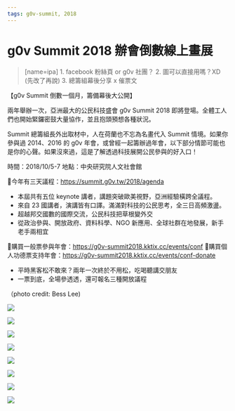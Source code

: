 ```yaml
---
tags: g0v-summit, 2018
---
```


# g0v Summit 2018 辦會倒數線上畫展

> [name=ipa] 1. facebook 粉絲頁 or g0v 社團？
> 2. 圖可以直接用嗎？XD (先改了再說)
> 3. 總籌組幕後分享 x 催票文

【g0v Summit 倒數一個月，籌備幕後大公開】

兩年舉辦一次，亞洲最大的公民科技盛會 g0v Summit 2018 即將登場。全體工人們也開始緊鑼密鼓大量協作，並且抱頭預想各種狀況。

Summit 總籌組長外出取材中，人在荷蘭也不忘為名畫代入 Summit 情境。如果你參與過 2014、2016 的 g0v 年會，或曾經一起籌辦過年會，以下部分情節可能也是你的心聲。如果沒來過，這是了解透過科技展開公民參與的好入口！

時間：2018/10/5-7 
地點：中央研究院人文社會館


🚩今年有三天議程：https://summit.g0v.tw/2018/agenda
- 本屆共有五位 keynote 講者，講題突破歐美視野，亞洲經驗橫跨全議程。
- 來自 23 國講者，演講皆有口譯。滿滿對科技的公民思考，全三日高頻激盪。
- 超越邦交國數的國際交流，公民科技把草根變外交
- 從政治參與、開放政府、資料科學、NGO 新應用、全球社群在地發展，新手老手兩相宜


📣購買一般票參與年會：https://g0v-summit2018.kktix.cc/events/conf
📣購買個人功德票支持年會：https://g0v-summit2018.kktix.cc/events/conf-donate
- 平時黑客松不敢來？兩年一次終於不用松，吃喝聽講交朋友
- 一票到底，全場參透透，還可報名三種開放議程



（photo credit: Bess Lee) 


![](https://g0vhackmd.blob.core.windows.net/g0v-hackmd-images/upload_168ba3858b655dbf1af8ad78fe27ab71)

![](https://g0vhackmd.blob.core.windows.net/g0v-hackmd-images/upload_585f3f7b4884c7d90d4f953b18cf656e)

![](https://g0vhackmd.blob.core.windows.net/g0v-hackmd-images/upload_01beefe05003c43aa3466b9805a6a424)

![](https://g0vhackmd.blob.core.windows.net/g0v-hackmd-images/upload_0b80e2a723a177dad539c80d59e82061)

![](https://g0vhackmd.blob.core.windows.net/g0v-hackmd-images/upload_179e21ca56975343aef442975b338bb8)

![](https://g0vhackmd.blob.core.windows.net/g0v-hackmd-images/upload_52c4adbcf4238482961d49f2c95df23d)

![](https://g0vhackmd.blob.core.windows.net/g0v-hackmd-images/upload_80c0b7f96d18decbe21a2a11d88a15f4)

![](https://g0vhackmd.blob.core.windows.net/g0v-hackmd-images/upload_864fd916e64ff40904040906c8b7683c)
